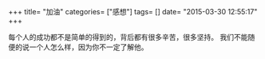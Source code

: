 +++
title= "加油"
categories= ["感想"]
tags= []
date= "2015-03-30 12:55:17"
+++

每个人的成功都不是简单的得到的，背后都有很多辛苦，很多坚持。
我们不能随便的说一个人怎么样，因为你不一定了解他。

